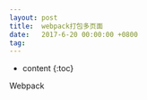 ```yaml
---
layout: post
title:  webpack打包多页面
date:   2017-6-20 00:00:00 +0800
tag: 
---
```


* content
{:toc}

Webpack